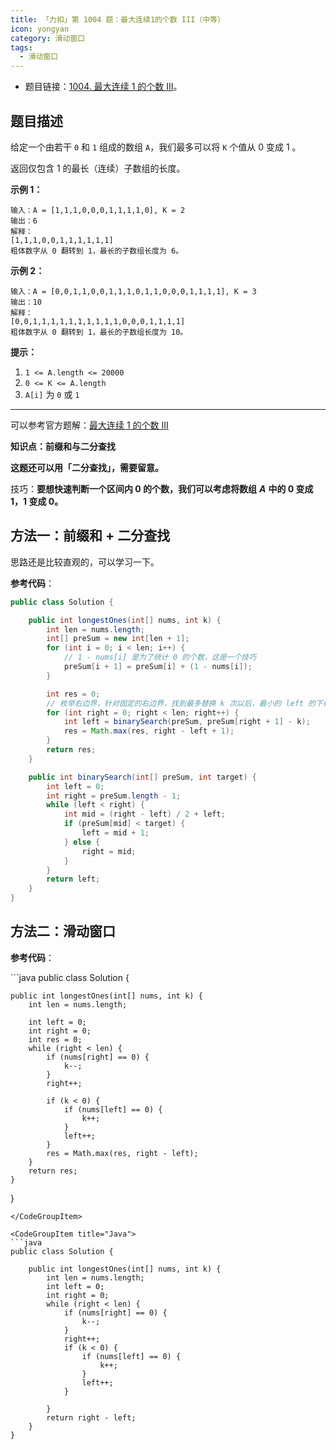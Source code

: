 ```yaml
---
title: 「力扣」第 1004 题：最大连续1的个数 III（中等）
icon: yongyan
category: 滑动窗口
tags:
  - 滑动窗口
---
```


- 题目链接：[1004. 最大连续 1 的个数 III](https://leetcode-cn.com/problems/max-consecutive-ones-iii/)。

## 题目描述

给定一个由若干 `0` 和 `1` 组成的数组 `A`，我们最多可以将 `K` 个值从 0 变成 1 。

返回仅包含 1 的最长（连续）子数组的长度。

**示例 1：**

```
输入：A = [1,1,1,0,0,0,1,1,1,1,0], K = 2
输出：6
解释：
[1,1,1,0,0,1,1,1,1,1,1]
粗体数字从 0 翻转到 1，最长的子数组长度为 6。
```

**示例 2：**

```
输入：A = [0,0,1,1,0,0,1,1,1,0,1,1,0,0,0,1,1,1,1], K = 3
输出：10
解释：
[0,0,1,1,1,1,1,1,1,1,1,1,0,0,0,1,1,1,1]
粗体数字从 0 翻转到 1，最长的子数组长度为 10。
```

**提示：**

1. `1 <= A.length <= 20000`
2. `0 <= K <= A.length`
3. `A[i]` 为 `0` 或 `1`

---

可以参考官方题解：[最大连续 1 的个数 III](https://leetcode-cn.com/problems/max-consecutive-ones-iii/solution/zui-da-lian-xu-1de-ge-shu-iii-by-leetcod-hw12/)

**知识点：前缀和与二分查找**

**这题还可以用「二分查找」，需要留意。**

技巧：**要想快速判断一个区间内 0 的个数，我们可以考虑将数组** **_A_** **中的 0 变成 1，1 变成 0。**

## 方法一：前缀和 + 二分查找

思路还是比较直观的，可以学习一下。

**参考代码**：

```java
public class Solution {

    public int longestOnes(int[] nums, int k) {
        int len = nums.length;
        int[] preSum = new int[len + 1];
        for (int i = 0; i < len; i++) {
            // 1 - nums[i] 是为了统计 0 的个数，这是一个技巧
            preSum[i + 1] = preSum[i] + (1 - nums[i]);
        }

        int res = 0;
        // 枚举右边界，针对固定的右边界，找到最多替换 k 次以后，最小的 left 的下标
        for (int right = 0; right < len; right++) {
            int left = binarySearch(preSum, preSum[right + 1] - k);
            res = Math.max(res, right - left + 1);
        }
        return res;
    }

    public int binarySearch(int[] preSum, int target) {
        int left = 0;
        int right = preSum.length - 1;
        while (left < right) {
            int mid = (right - left) / 2 + left;
            if (preSum[mid] < target) {
                left = mid + 1;
            } else {
                right = mid;
            }
        }
        return left;
    }
}
```

## 方法二：滑动窗口

**参考代码**：

<CodeGroup>
<CodeGroupItem title="Java">
```java
public class Solution {

    public int longestOnes(int[] nums, int k) {
        int len = nums.length;

        int left = 0;
        int right = 0;
        int res = 0;
        while (right < len) {
            if (nums[right] == 0) {
                k--;
            }
            right++;

            if (k < 0) {
                if (nums[left] == 0) {
                    k++;
                }
                left++;
            }
            res = Math.max(res, right - left);
        }
        return res;
    }

}

````
</CodeGroupItem>

<CodeGroupItem title="Java">
```java
public class Solution {

    public int longestOnes(int[] nums, int k) {
        int len = nums.length;
        int left = 0;
        int right = 0;
        while (right < len) {
            if (nums[right] == 0) {
                k--;
            }
            right++;
            if (k < 0) {
                if (nums[left] == 0) {
                    k++;
                }
                left++;
            }

        }
        return right - left;
    }
}
````

</CodeGroupItem>
</CodeGroup>
